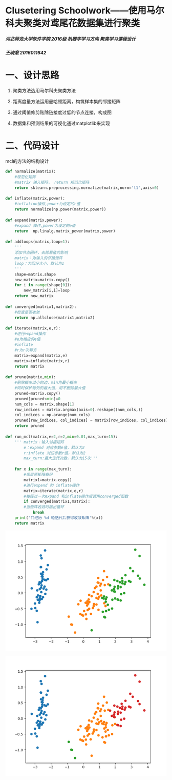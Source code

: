 # Clusetering Schoolwork——使用马尔科夫聚类对鸢尾花数据集进行聚类
##### 河北师范大学软件学院  2016级 机器学学习方向  聚类学习课程设计
#####              王晓意  2016011642
 
# 一、设计思路
1. 聚类方法选用马尔科夫聚类方法

2. 距离度量方法运用曼哈顿距离，构筑样本集的邻接矩阵

3. 通过阈值修剪祛除链接度过低的节点连接，构成图

4. 数据集和预测结果的可视化通过matplotlib来实现

# 二、代码设计
mcl的方法的结构设计
```python
def normalize(matrix):
    #规范化矩阵
    #matrix 输入矩阵， return 规范化矩阵
    return sklearn.preprocessing.normalize(matrix,norm='l1',axis=0)

def inflate(matrix,power):
    #inflation操作,power为设定的r值
    return normalize(np.power(matrix,power))

def expand(matrix,power):
    #expand 操作,power为设定的e值
    return  np.linalg.matrix_power(matrix,power) 

def addloops(matrix,loop=1):
    '''
    添加节点回环，去除幂值的影响
    matrix：为输入的邻接矩阵
    loop：为回环大小，默认为1
    '''
    shape=matrix.shape
    new_matrix=matrix.copy()
    for i in range(shape[0]):
        new_matrix[i,i]=loop
    return new_matrix

def converged(matrix1,matrix2):
    #检查是否收敛
    return np.allclose(matrix1,matrix2)

def iterate(matrix,e,r):
    #进行expand操作
    #e为相应的e值
    #inflate
    #r为r次幂方
    matrix=expand(matrix,e)
    matrix=inflate(matrix,r)
    return matrix

def prune(matrix,min):
    #删除概率过小的边，min为最小概率
    #同时保护每列的最大值，用不删除最大值
    pruned=matrix.copy()
    pruned[pruned<min]=0
    num_cols = matrix.shape[1]
    row_indices = matrix.argmax(axis=0).reshape((num_cols,))
    col_indices = np.arange(num_cols)
    pruned[row_indices, col_indices] = matrix[row_indices, col_indices]
    return pruned

def run_mcl(matrix,e=2,r=2,min=0.01,max_turn=15):
    ''' matrix：输入邻接矩阵
        e：expand 对应参数e值，默认为2
        r:inflate 对应参数r值，默认为2
        max_turn:最大迭代次数，默认为15次'''
    
    for x in range(max_turn):
    	#保留原矩阵备份
        matrix1=matrix.copy()
        #进行expend 和 inflate操作
        matrix=iterate(matrix,e,r)  
        #每经过一次expand 和inflate操作后调用converged函数      
        if converged(matrix1,matrix):
        #当矩阵收敛时跳出循环
            break 
    print('共经历 %d 轮迭代后获得收敛矩阵'%(x))
    return matrix
```

![样本集图](result_image/mcl_schoolwork_1.png)

![聚类结果集图](result_image/mcl_schoolwork_2.png)



